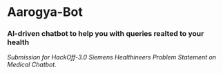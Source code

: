 # Aarogya-Bot
### AI-driven chatbot to help you with queries realted to your health

*Submission for HackOff-3.0 Siemens Healthineers Problem Statement on Medical Chatbot.*
